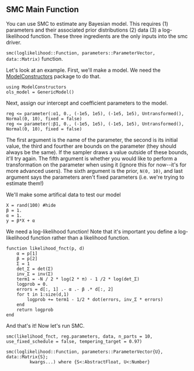 ## SMC Main Function

You can use SMC to estimate any Bayesian model. This requires (1) parameters and their associated prior distributions (2) data (3) a log-likelihood function. These three ingredients are the only inputs into the smc driver.

`smc(loglikelihood::Function, parameters::ParameterVector, data::Matrix)` function.

Let's look at an example. First, we'll make a model. We need the [ModelConstructors](https://frbny-dsge.github.io/ModelConstructors.jl) package to do that.

```@example
using ModelConstructors
ols_model = GenericModel()
```

Next, assign our intercept and coefficient parameters to the model.
```@example
reg <= parameter(:α1, 0., (-1e5, 1e5), (-1e5, 1e5), Untransformed(), Normal(0, 10), fixed = false)
reg <= parameter(:β1, 0., (-1e5, 1e5), (-1e5, 1e5), Untransformed(), Normal(0, 10), fixed = false)
```
The first argument is the name of the parameter, the second is its initial value, the third and fourther are bounds on the parameter (they should always be the same). If the sampler draws a value outside of these bounds, it'll try again. The fifth argument is whether you would like to perform a transformation on the parameter when using it (ignore this for now--it's for more advanced users). The sixth argument is the prior, ``N(0, 10)``, and last argument says the parameters aren't fixed parameters (i.e. we're trying to estimate them!)

We'll make some artifical data to test our model
```@example
X = rand(100) #hide
β = 1.
α = 1.
y = β*X + α
```

We need a log-likelihood function! Note that it's important you define a log-likelihood function rather than a likelihood function.
```@example
function likelihood_fnct(p, d)
    α = p[1]
    β = p[2]
    Σ = 1
    det_Σ = det(Σ)
    inv_Σ = inv(Σ)
    term1 = -N / 2 * log(2 * π) - 1 /2 * log(det_Σ)
    logprob = 0.
    errors = d[:, 1] .- α .- β .* d[:, 2]
    for t in 1:size(d,1)
        logprob += term1 - 1/2 * dot(errors, inv_Σ * errors)
    end
    return logprob
end
```
And that's it! Now let's run SMC.

```@example
smc(likelihood_fnct, reg.parameters, data, n_parts = 10, use_fixed_schedule = false, tempering_target = 0.97)
```


```@docs
smc(loglikelihood::Function, parameters::ParameterVector{U}, data::Matrix{S};
         kwargs...) where {S<:AbstractFloat, U<:Number}
```
